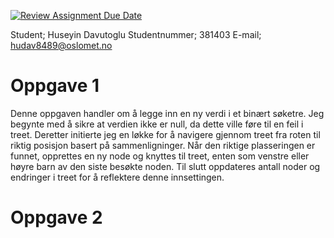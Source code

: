 [![Review Assignment Due Date](https://classroom.github.com/assets/deadline-readme-button-22041afd0340ce965d47ae6ef1cefeee28c7c493a6346c4f15d667ab976d596c.svg)](https://classroom.github.com/a/teLsEufN)

Student; Huseyin Davutoglu
Studentnummer; 381403
E-mail; hudav8489@oslomet.no

# Oppgave 1

Denne oppgaven handler om å legge inn en ny verdi i et binært søketre.
Jeg begynte med å sikre at verdien ikke er null, da dette ville føre til en feil i treet.
Deretter initierte jeg en løkke for å navigere gjennom treet fra roten til riktig posisjon basert på sammenligninger.
Når den riktige plasseringen er funnet, opprettes en ny node og knyttes til treet, enten som venstre eller høyre barn av den siste besøkte noden. 
Til slutt oppdateres antall noder og endringer i treet for å reflektere denne innsettingen.

# Oppgave 2

